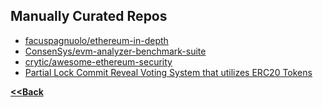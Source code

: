 ## Manually Curated Repos
- [facuspagnuolo/ethereum-in-depth](https://github.com/facuspagnuolo/ethereum-in-depth)
- [ConsenSys/evm-analyzer-benchmark-suite](https://github.com/ConsenSys/evm-analyzer-benchmark-suite)
- [crytic/awesome-ethereum-security](https://github.com/aabdulwahed/awesome-ethereum-security)
- [Partial Lock Commit Reveal Voting System that utilizes ERC20 Tokens](https://github.com/ConsenSys/PLCRVoting)

**[<<Back](https://aabdulwahed.github.io/Smart-Contracts-Notes/)**
